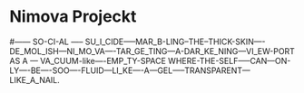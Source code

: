 # Nimova Projeckt
#—— SO-CI-AL —– SU_I_CIDE—–MAR_B-LING–THE–THICK-SKIN—- DE_MOL_ISH—NI_MO_VA—-TAR_GE_TING—A-DAR_KE_NING—VI_EW-PORT    AS A — VA_CUUM-like—-EMP_TY-SPACE WHERE-THE-SELF—–CAN—ON-LY—-BE—-SOO—-FLUID—LI_KE—-A—GEL—–TRANSPARENT—LIKE_A_NAIL.
